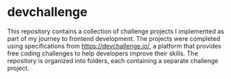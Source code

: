 # devchallenge
This repository contains a collection of challenge projects I implemented as part of my journey to frontend development. 
The projects were completed using specifications from https://devchallenge.io/, a platform that provides free coding challenges to help developers improve their skills.
The repository is organized into folders, each containing a separate challenge project. 
